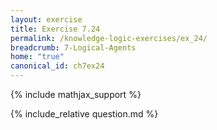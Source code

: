 ```yaml
---
layout: exercise
title: Exercise 7.24
permalink: /knowledge-logic-exercises/ex_24/
breadcrumb: 7-Logical-Agents
home: "true"
canonical_id: ch7ex24
---
```


{% include mathjax_support %}
<div id="hiddden">{% include_relative question.md %}</div>

